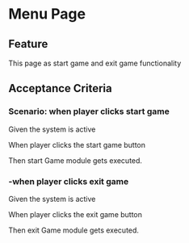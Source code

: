# Menu Page

## Feature

This page as start game and exit game functionality

## Acceptance Criteria

### Scenario: when player clicks start game

Given the system is active

When player clicks the start game button

Then start Game module gets executed.

### -when player clicks exit game

Given the system is active

When player clicks the exit game button

Then exit Game module gets executed.
